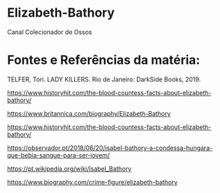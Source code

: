# Elizabeth-Bathory
Canal Colecionador de Ossos

# Fontes e Referências da matéria:

TELFER, Tori. LADY KILLERS. Rio de Janeiro: DarkSide Books, 2019.

https://www.historyhit.com/the-blood-countess-facts-about-elizabeth-bathory/

https://www.britannica.com/biography/Elizabeth-Bathory

https://www.historyhit.com/the-blood-countess-facts-about-elizabeth-bathory/

https://observador.pt/2018/06/20/isabel-bathory-a-condessa-hungara-que-bebia-sangue-para-ser-jovem/

https://pt.wikipedia.org/wiki/Isabel_Bathory

https://www.biography.com/crime-figure/elizabeth-bathory
